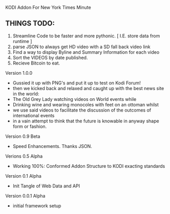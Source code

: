 KODI Addon For New York Times Minute

THINGS TODO:
-----------------------
1) Streamline Code to be faster and more pythonic. [ I.E. store data from runtime ]
2) parse JSON to always get HD video with a SD fall back video link
3) Find a way to display Byline and Summary Information for each video
4) Sort the VIDEOS by date published.
5) Recieve Bitcoin to eat.

Version 1.0.0 
* Gussied it up with PNG's and put it up to test on Kodi Forum!
* then we kicked back and relaxed and caught up with the best news site in the world:
* The Old Grey Lady watching videos on World events while
* Drinking wine and wearing monocoles with feet on an ottoman whilst
* we use said videos to facilitate the discussion of the outcomes of international events
* in a vain attempt to think that the future is knowable in anyway shape form or fashion.

Version 0.9 Beta
* Speed Enhancements. Thanks JSON.

Verions 0.5 Alpha
* Working 100%: Conformed Addon Structure to KODI exacting standards

Version 0.1 Alpha
* Init Tangle of Web Data and API

Version 0.0.1 Alpha
* initial framework setup

